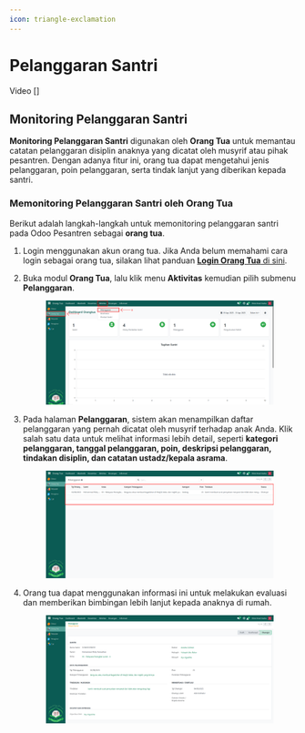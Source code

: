 ```yaml
---
icon: triangle-exclamation
---
```


# Pelanggaran Santri

Video \[]

## Monitoring Pelanggaran Santri

**Monitoring Pelanggaran Santri** digunakan oleh **Orang Tua** untuk memantau catatan pelanggaran disiplin anaknya yang dicatat oleh musyrif atau pihak pesantren. Dengan adanya fitur ini, orang tua dapat mengetahui jenis pelanggaran, poin pelanggaran, serta tindak lanjut yang diberikan kepada santri.

### Memonitoring Pelanggaran Santri oleh Orang Tua

Berikut adalah langkah-langkah untuk memonitoring pelanggaran santri pada Odoo Pesantren sebagai **orang tua**.

1. Login menggunakan akun orang tua. Jika Anda belum memahami cara login sebagai orang tua, silakan lihat panduan [**Login Orang Tua** di sini](../../../setup-and-konfigurasi/panduan-login/login-orang-tua.md).
2.  Buka modul **Orang Tua**, lalu klik menu **Aktivitas** kemudian pilih submenu **Pelanggaran**.

    <figure><img src="../../../.gitbook/assets/images-585.png" alt=""><figcaption></figcaption></figure>


3.  Pada halaman **Pelanggaran**, sistem akan menampilkan daftar pelanggaran yang pernah dicatat oleh musyrif terhadap anak Anda. Klik salah satu data untuk melihat informasi lebih detail, seperti **kategori pelanggaran, tanggal pelanggaran, poin, deskripsi pelanggaran, tindakan disiplin, dan catatan ustadz/kepala asrama**.

    <figure><img src="../../../.gitbook/assets/images-586.png" alt=""><figcaption></figcaption></figure>


4.  Orang tua dapat menggunakan informasi ini untuk melakukan evaluasi dan memberikan bimbingan lebih lanjut kepada anaknya di rumah.

    <figure><img src="../../../.gitbook/assets/images-587.png" alt=""><figcaption></figcaption></figure>
